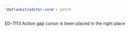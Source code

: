 ```yaml
---
'@atlaskit/editor-core': patch
---
```


ED-7113 Action gap cursor is been placed in the right place

